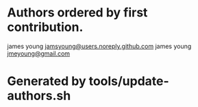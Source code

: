 # Authors ordered by first contribution.

james young <jamsyoung@users.noreply.github.com>
james young <jmeyoung@gmail.com>

# Generated by tools/update-authors.sh
